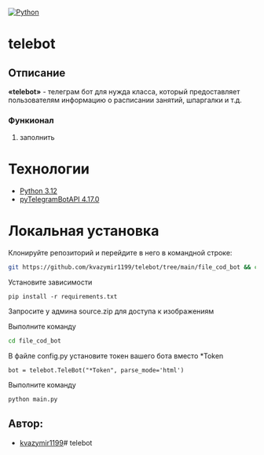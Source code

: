 [![Python](https://img.shields.io/badge/-Python-464646?style=flat-square&logo=Python)](https://www.python.org/)

# telebot

## Отписание

**«telebot»** - телеграм бот для нужда класса, который предоставляет пользователям информацию о расписании занятий, шпаргалки и т.д.

### Функионал

1. заполнить

# Технологии

- [Python 3.12](https://www.python.org/downloads/release/python-388/)
- [pyTelegramBotAPI 4.17.0](https://pypi.org/project/pyTelegramBotAPI/)

# Локальная установка

Клонируйте репозиторий и перейдите в него в командной строке:

```sh
git https://github.com/kvazymir1199/telebot/tree/main/file_cod_bot && cd telebot
```
Установите зависимости
```
pip install -r requirements.txt
```
Запросите у админа source.zip для доступа к изображениям

Выполните команду
```sh
cd file_cod_bot
```
В файле config.py установите токен вашего бота вместо *Token
```
bot = telebot.TeleBot("*Token", parse_mode='html')
```
Выполните команду
```sh
python main.py
```


## Автор:
* [kvazymir1199](https://github.com/kvazymir1199)# telebot
